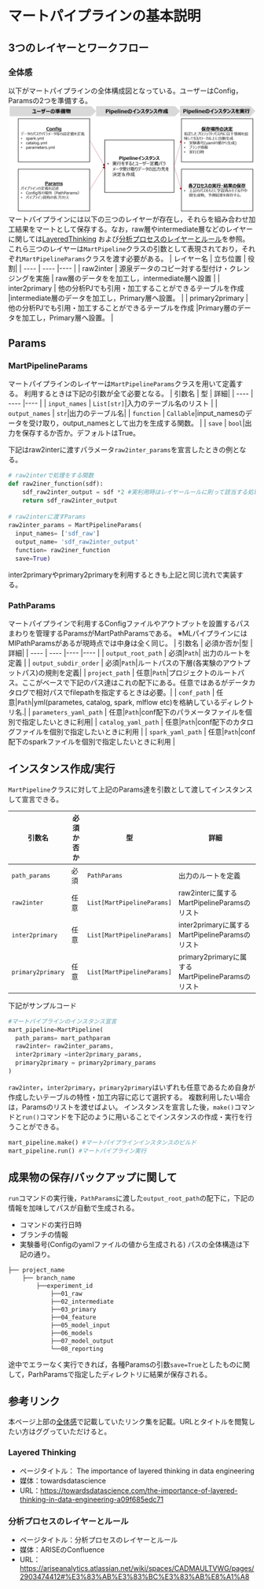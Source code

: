 # マートパイプラインの基本説明

## 3つのレイヤーとワークフロー
### 全体感
以下がマートパイプラインの全体構成図となっている。ユーザーはConfig，Paramsの2つを準備する。
![マートパイプライン全体構成](martpipeline_architect.png)
マートパイプラインには以下の三つのレイヤーが存在し，それらを組み合わせ加工結果をマートとして保存する。なお，raw層やintermediate層などのレイヤーに関しては[LayeredThinking](#layered-thinking)
および[分析プロセスのレイヤーとルール](#分析プロセスのレイヤーとルール)を参照。これら三つのレイヤーは`MartPipeline`クラスの引数として表現されており，それぞれ`MartPipelineParams`クラスを渡す必要がある。
| レイヤー名 | 立ち位置 | 役割|
| ---- | ---- |---- |
| raw2inter | 源泉データのコピー対する型付け・クレンジングを実施 | raw層のデータをを加工し，intermediate層へ設置 |
| inter2primary | 他の分析PJでも引用・加工することができるテーブルを作成 |intermediate層のデータを加工し，Primary層へ設置。 |
| primary2primary | 他の分析PJでも引用・加工することができるテーブルを作成 |Primary層のデータを加工し，Primary層へ設置。 |

## Params
### MartPipelineParams
マートパイプラインのレイヤーは`MartPipelineParams`クラスを用いて定義する。
利用するときは下記の引数が全て必要となる。
| 引数名 | 型 | 詳細|
| ---- | ---- |---- |
| `input_names` | `List[str]`|入力のテーブル名のリスト |
| `output_names` | `str`|出力のテーブル名|
| `function` | `Callable`|input_namesのデータを受け取り，output_namesとして出力を生成する関数。 |
| `save` | `bool`|出力を保存するか否か。デフォルトはTrue。

下記はraw2interに渡すパラメータ`raw2inter_params`を宣言したときの例となる。
```python
# raw2interで処理をする関数
def raw2iner_function(sdf):
    sdf_raw2inter_output = sdf *2 #実利用時はレイヤールールに則って該当する処理を記述。
    return sdf_raw2inter_output

# raw2interに渡すParams
raw2inter_params = MartPipelineParams(
  input_names= ['sdf_raw']
  output_name= 'sdf_raw2inter_output'
  function= raw2iner_function
  save=True)
```
inter2primaryやprimary2primaryを利用するときも上記と同じ流れで実装する。

### PathParams
マートパイプラインで利用するConfigファイルやアウトプットを設置するパスまわりを管理するParamsがMartPathParamsである。
※MLパイプラインにはMlPathParamsがあるが現時点では中身は全く同じ。
| 引数名 | 必須か否か|型 | 詳細|
| ---- | ---- |---- |---- |
| `output_root_path` | 必須|`Path`| 出力のルートを定義 |
| `output_subdir_order` | 必須|`Path`|ルートパスの下層(各実験のアウトプットパス)の規則を定義|
| `project_path` | 任意|`Path`|プロジェクトのルートパス。ここがベースで下記のパス達はこれの配下にある。任意ではあるがデータカタログで相対パスでfilepathを指定するときは必要。|
| `conf_path` | 任意|`Path`|yml(parametes, catalog, spark, mlflow etc)を格納しているディレクトリ名.|
| `parameters_yaml_path` | 任意|`Path`|conf配下のパラメータファイルを個別で指定したいときに利用|
| `catalog_yaml_path` | 任意|`Path`|conf配下のカタログファイルを個別で指定したいときに利用 |
| `spark_yaml_path` | 任意|`Path`|conf配下のsparkファイルを個別で指定したいときに利用 |

## インスタンス作成/実行
`MartPipeline`クラスに対して上記のParams達を引数として渡してインスタンスして宣言できる。

| 引数名 | 必須か否か|型 | 詳細|
| ---- | ---- |---- |---- |
| `path_params` | 必須|`PathParams`| 出力のルートを定義 |
| `raw2inter` | 任意|`List[MartPipelineParams]`|raw2interに属するMartPipelineParamsのリスト|
| `inter2primary` | 任意|`List[MartPipelineParams]`|inter2primaryに属するMartPipelineParamsのリスト|
| `primary2primary` | 任意|`List[MartPipelineParams]`|primary2primaryに属するMartPipelineParamsのリスト|

下記がサンプルコード
```python
#マートパイプラインのインスタンス宣言
mart_pipeline=MartPipeline(
  path_params= mart_pathparam
  raw2inter= raw2inter_params,
  inter2primary =inter2primary_params,
  primary2primary = primary2primary_params
)
```
`raw2inter`，`inter2primary`，`primary2primary`はいずれも任意であるため自身が作成したいテーブルの特性・加工内容に応じて選択する。
複数利用したい場合は，Paramsのリストを渡せばよい。
インスタンスを宣言した後，`make()`コマンドと`run()`コマンドを下記のように用いることでインスタンスの作成・実行を行うことができる。
```python
mart_pipeline.make() #マートパイプラインインスタンスのビルド
mart_pipeline.run() #マートパイプライン実行
```
## 成果物の保存/バックアップに関して
`run`コマンドの実行後，`PathParams`に渡した`output_root_path`の配下に，下記の情報を加味してパスが自動で生成される。
- コマンドの実行日時
- ブランチの情報
- 実験番号(Configのyamlファイルの値から生成される)
パスの全体構造は下記の通り。
```
├── project_name
    ├── branch_name
        ├──experiment_id
            ├──01_raw
            ├──02_intermediate
            ├──03_primary
            ├──04_feature
            ├──05_model_input
            ├──06_models
            ├──07_model_output
            └──08_reporting
```
途中でエラーなく実行できれば，各種Paramsの引数`save=True`としたものに関して，ParhParamsで指定したディレクトリに結果が保存される。

## 参考リンク
本ページ上部の[全体感](#全体感)で記載していたリンク集を記載。URLとタイトルを閲覧したい方はググっていただけると。
### Layered Thinking
- ページタイトル： The importance of layered thinking in data engineering
- 媒体：towardsdatascience
- URL：https://towardsdatascience.com/the-importance-of-layered-thinking-in-data-engineering-a09f685edc71
### 分析プロセスのレイヤーとルール
- ページタイトル：分析プロセスのレイヤーとルール
- 媒体：ARISEのConfluence
- URL：https://ariseanalytics.atlassian.net/wiki/spaces/CADMAULTVWG/pages/2903474412#%E3%83%AB%E3%83%BC%E3%83%AB%E8%A1%A8